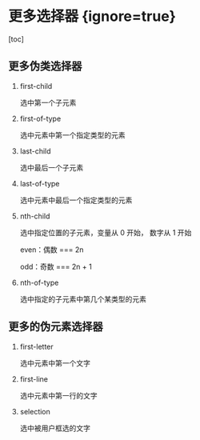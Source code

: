 # 更多选择器 {ignore=true}

[toc]

## 更多伪类选择器

1. first-child

    选中第一个子元素
    
2. first-of-type

    选中元素中第一个指定类型的元素    

3. last-child

    选中最后一个子元素
  
4. last-of-type

    选中元素中最后一个指定类型的元素
    
5. nth-child

    选中指定位置的子元素，变量从 0 开始， 数字从 1 开始
    
    even：偶数 === 2n
    
    odd：奇数 === 2n + 1
    
6. nth-of-type

    选中指定的子元素中第几个某类型的元素
    
## 更多的伪元素选择器

1. first-letter

    选中元素中第一个文字
    
2. first-line

    选中元素中第一行的文字
    
3. selection

    选中被用户框选的文字
